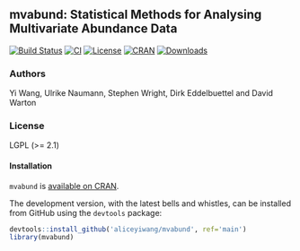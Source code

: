 ## mvabund: Statistical Methods for Analysing Multivariate Abundance Data

[![Build Status](https://travis-ci.org/aliceyiwang/mvabund.svg)](https://travis-ci.org/aliceyiwang/mvabund) 
[![CI](https://github.com/aliceyiwang/mvabund/workflows/ci/badge.svg)](https://github.com/aliceyiwang/mvabund/actions?query=workflow%3Aci)
[![License](http://img.shields.io/badge/license-LGPL%20%28%3E=%202.1%29-brightgreen.svg?style=flat)](http://www.gnu.org/licenses/gpl-2.0.html) 
[![CRAN](http://www.r-pkg.org/badges/version/mvabund)](https://CRAN.R-project.org/package=mvabund) 
[![Downloads](http://cranlogs.r-pkg.org/badges/mvabund?color=brightgreen)](https://www.r-pkg.org/pkg/mvabund)

### Authors

Yi Wang, Ulrike Naumann, Stephen Wright, Dirk Eddelbuettel and David Warton

### License

LGPL (>= 2.1)

#### Installation
 
`mvabund` is [available on CRAN](https://CRAN.R-project.org/package=mvabund).

The development version, with the latest bells and whistles, can be installed from GitHub using the `devtools` package:

``` r
devtools::install_github('aliceyiwang/mvabund', ref='main')
library(mvabund)
```
